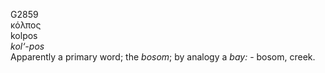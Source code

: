 <body>
  <p>G2859<br>  κόλπος  <br> kolpos  <br><i>kol‘-pos </i><br>Apparently a primary word; the <i>bosom</i>; by analogy a <i>bay:</i> - bosom, creek.<br></p>
 </body>